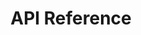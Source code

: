 ---
title: API Reference
position: 2
parameters:
  - name: 
    content: 
content_markdown: |-
  Welcome to our docs section.

  Integrating the Inapptics SDKs require just a single line of code.

  ---

  Select a platform to get started:

  * [iOS SDK Integration](#iossdkintegration)
  * Android

  In addition, you can also [integrate Inapptics with your Slack team](#3rdpartyslack) for essential notifications.

  This API document is designed for those interested in developing for our platform.

  This API is still under development and will evolve.

  You'll succeed if you do this.
  {: .success }

  Here's some useful information.
  {: .info }

  Something may not happen if you try and do this.
  {: .warning }

  Something bad will happen if you do this.
  {: .error }
left_code_blocks:
  - code_block:
    title:
    language:
right_code_blocks:
  - code_block:
    title:
    language:
---